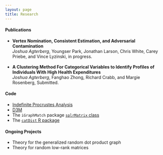 ```yaml
---
layout: page
title: Research
---
```

<h4>Publications</h4>
<ul>
<li><b>Vertex Nomination, Consistent Estimation, and Adversarial Contamination</b> <br />
<i>Joshua Agterberg</i>, Youngser Park, Jonathan Larson, Chris White, Carey Priebe, and Vince Lyzinski, in progress.
</li><br />
<li><b>A Clustering Method For Categorical Variables to Identify Profiles of Individuals With High Health Expenditures</b><br />  
<i>Joshua Agterberg</i>, Fanghao Zhong, Richard Crabb, and Margie Rosenberg, Submitted.<br /> 
</li>
</ul>

<h4>Code</h4>
<ul>
<li><a href="../assets/procrustes_simulation.html">Indefinite Procrustes Analysis</a></li>
<li><a href="https://github.com/neurodata/primitives-interfaces">D3M</a></li>
<li>The <code>iGraphMatch</code> package <a href="https://github.com/dpmcsuss/iGraphMatch/tree/dev_splr"><code>splrMatrix</code> class</a></li>
<li>The <a href="https://github.com/jagterberg/catDist"><code>catDist</code> R package</a></li>
</ul>

<h4>Ongoing Projects</h4>
<ul>
<li>Theory for the generalized random dot product graph</li>
<li>Theory for random low-rank matrices</li>
</ul>